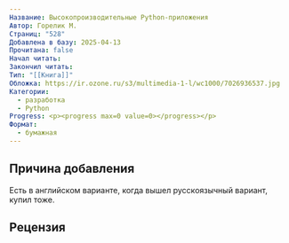 ```yaml
---
Название: Высокопроизводительные Python-приложения
Автор: Горелик М.
Страниц: "528"
Добавлена в базу: 2025-04-13
Прочитана: false
Начал читать: 
Закончил читать: 
Тип: "[[Книга]]"
Обложка: https://ir.ozone.ru/s3/multimedia-1-l/wc1000/7026936537.jpg
Категории:
  - разработка
  - Python
Progress: <p><progress max=0 value=0></progress></p>
Формат:
  - бумажная
---
```

## Причина добавления

Есть в английском варианте, когда вышел русскоязычный вариант, купил тоже.


## Рецензия
